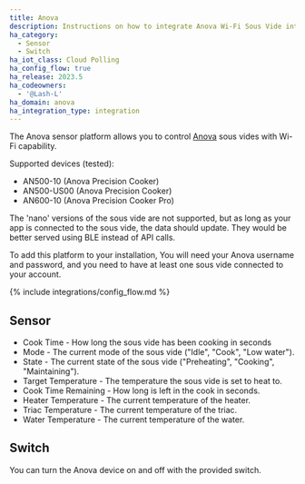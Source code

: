 ```yaml
---
title: Anova
description: Instructions on how to integrate Anova Wi-Fi Sous Vide into home assistant.
ha_category:
  - Sensor
  - Switch
ha_iot_class: Cloud Polling
ha_config_flow: true
ha_release: 2023.5
ha_codeowners:
  - '@Lash-L'
ha_domain: anova
ha_integration_type: integration
---
```


The Anova sensor platform allows you to control [Anova](https://anovaculinary.com/pages/find-your-anova-precision-cooker) sous vides with Wi-Fi capability.

Supported devices (tested):
- AN500-10 (Anova Precision Cooker)
- AN500-US00 (Anova Precision Cooker)
- AN600-10 (Anova Precision Cooker Pro)


The 'nano' versions of the sous vide are not supported, but as long as your app is connected to the sous vide, the data should update. They would be better served using BLE instead of API calls.

To add this platform to your installation, You will need your Anova username and password, and you need to have at least one sous vide connected to your account.

{% include integrations/config_flow.md %}

## Sensor

- Cook Time - How long the sous vide has been cooking in seconds
- Mode - The current mode of the sous vide ("Idle", "Cook", "Low water").
- State - The current state of the sous vide ("Preheating", "Cooking", "Maintaining").
- Target Temperature - The temperature the sous vide is set to heat to.
- Cook Time Remaining - How long is left in the cook in seconds.
- Heater Temperature - The current temperature of the heater.
- Triac Temperature - The current temperature of the triac.
- Water Temperature - The current temperature of the water.

## Switch

You can turn the Anova device on and off with the provided switch.
